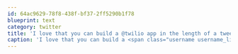 ```yaml
---
id: 64ac9629-78f8-438f-bf37-2ff5290b1f78
blueprint: text
category: twitter
title: 'I love that you can build a @twilio app in the length of a tweet'
caption: 'I love that you can build a <span class="username username_linked">@<a href="https://twitter.com/twilio" title="twilio">twilio</a></span> app in the length of a tweet'
---
```

